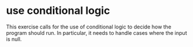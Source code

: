 # use conditional logic

This exercise calls for the use of conditional logic to decide how the program should run.
In particular, it needs to handle cases where the input is null.
